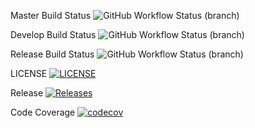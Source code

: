 Master Build Status 
![GitHub Workflow Status (branch)](https://img.shields.io/github/workflow/status/ChawThiriSoe1779/SET09623Gp2/A%20workflow%20for%20my%20Hello%20World%20App/master?style=flat-square)

Develop Build Status
![GitHub Workflow Status (branch)](https://img.shields.io/github/workflow/status/ChawThiriSoe1779/SET09623Gp2/A%20workflow%20for%20my%20Hello%20World%20App/develop?style=flat-square)

Release Build Status
![GitHub Workflow Status (branch)](https://img.shields.io/github/workflow/status/ChawThiriSoe1779/SET09623Gp2/A%20workflow%20for%20my%20Hello%20World%20App/release?style=flat-square)

LICENSE
[![LICENSE](https://img.shields.io/github/license/ChawThiriSoe1779/SET09623Gp2.svg?style=flat-square)](https://github.com/ChawThiriSoe1779/SET09623Gp2/blob/master/LICENSE)

Release
[![Releases](https://img.shields.io/github/release/ChawThiriSoe1779/SET09623Gp2/all.svg?style=flat-square)](https://github.com/ChawThiriSoe1779/SET09623Gp2/releases)

Code Coverage
[![codecov](https://codecov.io/gh/ChawThiriSoe1779/SET09623Gp2/branch/master/graph/badge.svg?token=bL9BmoDVsb)](https://codecov.io/gh/ChawThiriSoe1779/SET09623Gp2)